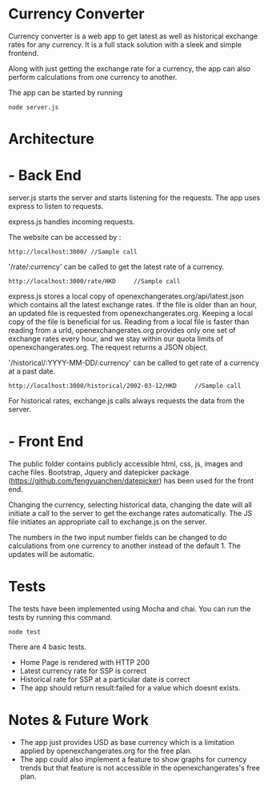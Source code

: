 # Currency Converter

Currency converter is a web app to get latest as well as historical exchange rates for any currency. It is a full stack solution with a sleek and simple frontend. 

Along with just getting the exchange rate for a currency, the app can also perform calculations from one currency to another. 

The app can be started by running 

`node server.js`

# Architecture 

# - Back End 

server.js starts the server and starts listening for the requests. The app uses express to listen to requests. 

express.js handles incoming requests. 

The website can be accessed by :

`http://localhost:3000/ //Sample call`

'/rate/:currency' can be called to get the latest rate of a currency.

`http://localhost:3000/rate/HKD     //Sample call`

express.js stores a local copy of openexchangerates.org/api/latest.json which contains all the latest exchange rates. If the file is older than an hour, an updated file is requested from openexchangerates.org. Keeping a local copy of the file  is beneficial for us. Reading from a local file is faster than reading from a urld, openexchangerates.org provides only one set of exchange rates every hour, and we stay within our quota limits of openexchangerates.org. The request returns a JSON object. 

'/historical/:YYYY-MM-DD/:currency' can be called to get rate of a currency at a past date.

`http://localhost:3000/historical/2002-03-12/HKD     //Sample call`

For historical rates, exchange.js calls always requests the data from the server. 

# - Front End 

The public folder contains publicly accessible html, css, js, images and cache files. Bootstrap, Jquery and datepicker package (https://github.com/fengyuanchen/datepicker) has been used for the front end.

Changing the currency, selecting historical data, changing the date will all initiate a call to the server to get the exchange rates automatically. The JS file initiates an appropriate call to exchange.js on the server. 

The numbers in the two input number fields can be changed to do calculations from one currency to another instead of the default 1.  The updates will be automatic. 

# Tests

The tests have been implemented using Mocha and chai. You can run the tests by running this command. 

`node test`

There are 4 basic tests. 
- Home Page is rendered with HTTP 200 
- Latest currency rate for SSP is correct
- Historical rate for SSP at a particular date is correct
- The app should return result:failed for a value which doesnt exists. 

# Notes & Future Work 

- The app just provides USD as base currency which is a limitation applied by openexchangerates.org for the free plan. 
- The app could also implement a feature to show graphs for currency trends but that feature is not accessible in the openexchangerates's free plan. 


